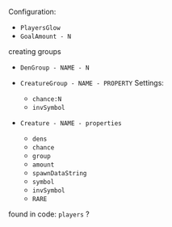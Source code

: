Configuration:
- `PlayersGlow`
- `GoalAmount - N`

creating groups
- `DenGroup - NAME - N`
- `CreatureGroup - NAME - PROPERTY`
	Settings:
	- `chance:N`
	- `invSymbol`

- `Creature - NAME - properties`
	- `dens`
	- `chance`
	- `group`
	- `amount`
	- `spawnDataString`
	- `symbol`
	- `invSymbol`
	- `RARE`

found in code:
`players` ?
